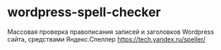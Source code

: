 # wordpress-spell-checker
Массовая проверка правописания записей и заголовков Wordpress сайта, средствами Яндекс.Спеллер https://tech.yandex.ru/speller/
